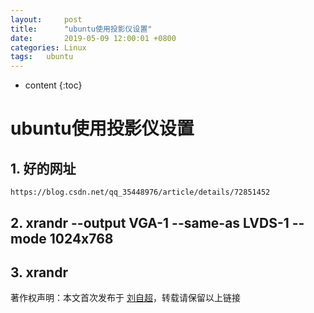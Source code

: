 ```yaml
---
layout:     post
title:      "ubuntu使用投影仪设置"
date:       2019-05-09 12:00:01 +0800
categories:	Linux
tags:	ubuntu
---
```


* content
{:toc}



# ubuntu使用投影仪设置

## 1. 好的网址

```
https://blog.csdn.net/qq_35448976/article/details/72851452
```

## 2. xrandr --output VGA-1 --same-as LVDS-1 --mode 1024x768

## 3. xrandr


著作权声明：本文首次发布于 [刘自超](https://liuwc.xyz)，转载请保留以上链接     

